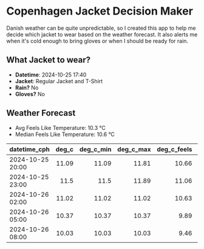 
# Copenhagen Jacket Decision Maker

Danish weather can be quite unpredictable, so I created this app to help me decide which jacket to wear based on the weather forecast. 
It also alerts me when it's cold enough to bring gloves or when I should be ready for rain.

## What Jacket to wear?

- **Datetime**: 2024-10-25 17:40
- **Jacket**: Regular Jacket and T-Shirt
- **Rain?** No
- **Gloves?** No

## Weather Forecast
- Avg Feels Like Temperature: 10.3 °C
- Median Feels Like Temperature: 10.6 °C

| datetime_cph     |   deg_c |   deg_c_min |   deg_c_max |   deg_c_feels | weather   | wind   | rain   |
|:-----------------|--------:|------------:|------------:|--------------:|:----------|:-------|:-------|
| 2024-10-25 20:00 |   11.09 |       11.09 |       11.81 |         10.66 | Clouds    | Low    | None   |
| 2024-10-25 23:00 |   11.5  |       11.5  |       11.89 |         11.06 | Clouds    | Low    | None   |
| 2024-10-26 02:00 |   11.02 |       11.02 |       11.02 |         10.63 | Clouds    | Low    | None   |
| 2024-10-26 05:00 |   10.37 |       10.37 |       10.37 |          9.89 | Clear     | Low    | None   |
| 2024-10-26 08:00 |   10.03 |       10.03 |       10.03 |          9.46 | Clear     | Low    | None   |
        